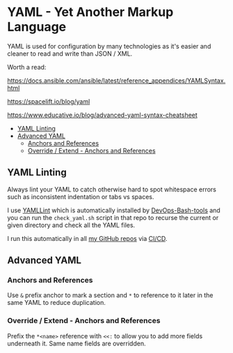 # YAML - Yet Another Markup Language

YAML is used for configuration by many technologies as it's easier and cleaner to read and write than JSON / XML.

Worth a read:

<https://docs.ansible.com/ansible/latest/reference_appendices/YAMLSyntax.html>

<https://spacelift.io/blog/yaml>

<https://www.educative.io/blog/advanced-yaml-syntax-cheatsheet>

<!-- INDEX_START -->
- [YAML Linting](#yaml-linting)
- [Advanced YAML](#advanced-yaml)
  - [Anchors and References](#anchors-and-references)
  - [Override / Extend - Anchors and References](#override--extend---anchors-and-references)
<!-- INDEX_END -->

## YAML Linting

Always lint your YAML to catch otherwise hard to spot whitespace errors such as inconsistent indentation or tabs vs spaces.

I use [YAMLLint](https://github.com/adrienverge/yamllint) which is automatically installed by [DevOps-Bash-tools](devops-bash-tools.md)
and you can run the `check_yaml.sh` script in that repo to recurse the current or given directory and check all the YAML files.

I run this automatically in all [my GitHub repos](https://github.com/HariSekhon) via [CI/CD](ci-cd.md).

## Advanced YAML

### Anchors and References

Use `&` prefix anchor to mark a section and `*` to reference to it later in the same YAML to reduce duplication.



### Override / Extend - Anchors and References

Prefix the `*<name>` reference with `<<:` to allow you to add more fields underneath it. Same name fields are overridden.

